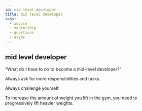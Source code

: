 ```yaml
---
id: mid-level-developer
title: mid level developer
tags:
  - advice
  - mentorship
  - questions
  - async
---
```


## mid level developer

"What do I have to do to become a mid-level developer?"

Always ask for more responsibilities and tasks.

Always challenge yourself.

To increase the amount of weight you lift in the gym, you need to progressively lift heavier weights.
